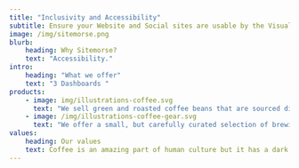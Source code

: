 ```yaml
---
title: "Inclusivity and Accessibility"
subtitle: Ensure your Website and Social sites are usable by the Visually Impaired and meet corporate and Government regulations and expectations
image: /img/sitemorse.png
blurb:
    heading: Why Sitemorse?
    text: "Accessibility."
intro:
    heading: "What we offer"
    text: "3 Dashboards "
products:
    - image: img/illustrations-coffee.svg
      text: "We sell green and roasted coffee beans that are sourced directly from independent farmers and farm cooperatives. We’re proud to offer a variety of coffee beans grown with great care for the environment and local communities. Check our post or contact us directly for current availability."
    - image: /img/illustrations-coffee-gear.svg
      text: "We offer a small, but carefully curated selection of brewing gear and tools for every taste and experience level. No matter if you roast your own beans or just bought your first french press, you’ll find a gadget to fall in love with in our shop."
values:
    heading: Our values
    text: Coffee is an amazing part of human culture but it has a dark side too – one of colonialism and mindless abuse of natural resources and human lives. We want to turn this around and return the coffee trade to the drink’s exhilarating, empowering and unifying nature.
---
```


